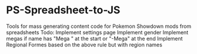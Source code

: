 # PS-Spreadsheet-to-JS
Tools for mass generating content code for Pokemon Showdown mods from spreadsheets
Todo:
Implement settings page
Implement gender
Implement megas if name has "Mega " at the start or "-Mega" at the end
Implement Regional Formes based on the above rule but with region names